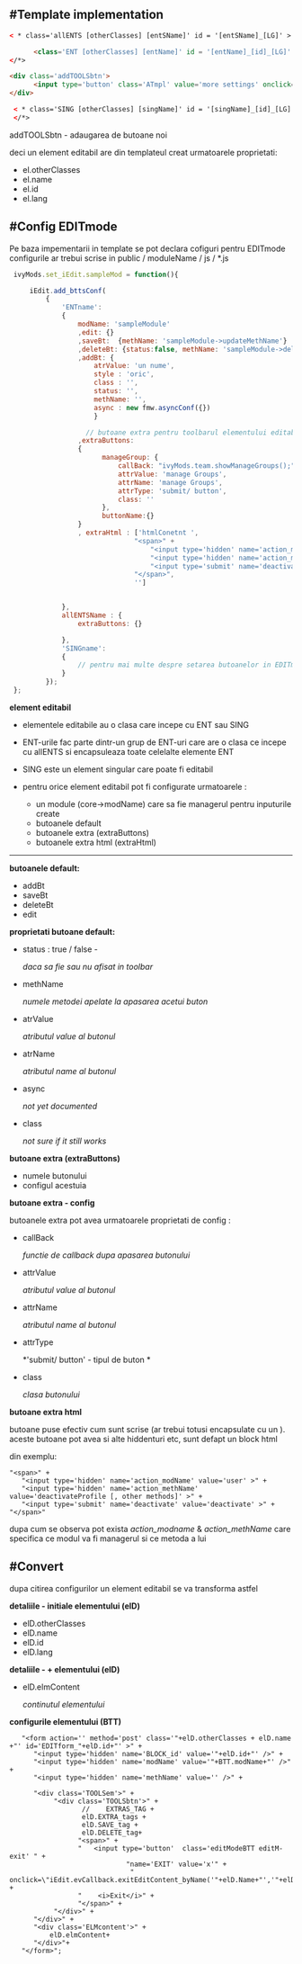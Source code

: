 #Template implementation
------------------------------

```html
< * class='allENTS [otherClasses] [entSName]' id = '[entSName]_[LG]' >

      <class='ENT [otherClasses] [entName]' id = '[entName]_[id]_[LG]' >
</*>

<div class='addTOOLSbtn'>
      <input type='button' class='ATmpl' value='more settings' onclick='fmw.toggle(\"form[id^=EDITform] .admin-extras\"); return false;' />
</div>

 < * class='SING [otherClasses] [singName]' id = '[singName]_[id]_[LG]' >
 </*>
```

addTOOLSbtn -  adaugarea de butoane noi

deci un element editabil are din templateul creat urmatoarele proprietati:

+ el.otherClasses
+ el.name
+ el.id
+ el.lang



#Config EDITmode
 -------------------------------

 Pe baza impementarii in template se pot declara cofiguri pentru EDITmode
 configurile ar trebui scrise in public / moduleName / js / *.js


```javaScript
 ivyMods.set_iEdit.sampleMod = function(){

     iEdit.add_bttsConf(
         {
             'ENTname':
             {
                 modName: 'sampleModule'
                 ,edit: {}
                 ,saveBt:  {methName: 'sampleModule->updateMethName'}
                 ,deleteBt: {status:false, methName: 'sampleModule->deleteMethName'}
                 ,addBt: {
                     atrValue: 'un nume',
                     style : 'oric',
                     class : '',
                     status: '',
                     methName: '',
                     async : new fmw.asyncConf({})
                     }

                   // butoane extra pentru toolbarul elementului editabil
                 ,extraButtons:
                 {
                       manageGroup: {
                           callBack: "ivyMods.team.showManageGroups();",
                           attrValue: 'manage Groups',
                           attrName: 'manage Groups',
                           attrType: 'submit/ button',
                           class: ''
                       },
                       buttonName:{}
                 }
                 , extraHtml : ['htmlConetnt ',
                               "<span>" +
                                   "<input type='hidden' name='action_modName' value='user' >" +
                                   "<input type='hidden' name='action_methName' value='deactivateProfile [, other methods]' >" +
                                   "<input type='submit' name='deactivate' value='deactivate' >" +
                               "</span>",
                               '']


             },
             allENTSName : {
                 extraButtons: {}

             },
             'SINGname':
             {
                 // pentru mai multe despre setarea butoanelor in EDITmode see EDITmode.js -> var bttConf
             }
         });
 };
```
**element editabil**

+ elementele editabile au o clasa care incepe cu  ENT sau SING
+ ENT-urile fac parte dintr-un grup de ENT-uri care are o clasa ce incepe cu allENTS
si encapsuleaza toate celelalte elemente ENT
+ SING este un element singular care poate fi editabil
+ pentru orice element editabil pot fi configurate urmatoarele :

    + un module (core->modName) care sa fie managerul pentru inputurile create
    + butoanele default
    + butoanele extra (extraButtons)
    + butoanele extra html (extraHtml)

------------------------

**butoanele default:**

+ addBt
+ saveBt
+ deleteBt
+ edit

**proprietati butoane default:**

+ status : true / false -

    *daca sa fie sau nu afisat in toolbar*
+ methName

    *numele metodei apelate la apasarea acetui buton*
+ atrValue

    *atributul value al butonul*
+ atrName

    *atributul name al butonul*
+ async

    *not yet documented*
+ class

    *not sure if it still works*


**butoane extra (extraButtons)**

+ numele butonului
+ configul acestuia

**butoane extra - config**

butoanele extra pot avea urmatoarele proprietati de config :

+ callBack

    *functie de callback dupa apasarea butonului*
+ attrValue

    *atributul value al butonul*
+ attrName

    *atributul name al butonul*
+ attrType

    *'submit/ button' - tipul de buton *
+ class

    *clasa butonului*



**butoane extra html**

butoane puse efectiv cum sunt scrise (ar trebui totusi encapsulate cu un <span>).
aceste butoane pot avea si alte hiddenturi etc, sunt defapt un block html

din exemplu:

```
"<span>" +
   "<input type='hidden' name='action_modName' value='user' >" +
   "<input type='hidden' name='action_methName' value='deactivateProfile [, other methods]' >" +
   "<input type='submit' name='deactivate' value='deactivate' >" +
"</span>"
```

dupa cum se observa pot exista *action_modname* & *action_methName* care specifica
ce modul va fi managerul si ce metoda a lui



#Convert
------------------------------------------------------


dupa citirea configurilor un element editabil se va transforma astfel

**detaliile - initiale elementului (elD)**

+ elD.otherClasses
+ elD.name
+ elD.id
+ elD.lang

**detaliile - + elementului (elD)**

+ elD.elmContent

    *continutul elementului*


**configurile elementului (BTT)**


```
   "<form action='' method='post' class='"+elD.otherClasses + elD.name +"' id='EDITform_"+elD.id+"' >" +
      "<input type='hidden' name='BLOCK_id' value='"+elD.id+"' />" +
      "<input type='hidden' name='modName' value='"+BTT.modName+"' />" +
      "<input type='hidden' name='methName' value='' />" +

      "<div class='TOOLSem'>" +
           "<div class='TOOLSbtn'>" +
                  //    EXTRAS_TAG +
                  elD.EXTRA_tags +
                  elD.SAVE_tag +
                  elD.DELETE_tag+
                 "<span>" +
                 "   <input type='button'  class='editModeBTT editM-exit' " +
                             "name='EXIT' value='x'" +
                              " onclick=\"iEdit.evCallback.exitEditContent_byName('"+elD.Name+"','"+elD.id+"')\">" +
                 "    <i>Exit</i>" +
                 "</span>" +
           "</div>" +
      "</div>" +
      "<div class='ELMcontent'>" +
          elD.elmContent+
      "</div>"+
   "</form>";
```
